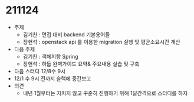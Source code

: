# 211124

* 주제
  * 김기찬 : 면접 대비 backend 기본용어들
  * 장현석 : openstack api 를 이용한 migration 실행 및 평균소요시간 계산
* 다음 주제
  * 김기찬 : 객체지향 Spring
  * 장현석 : 하둡 완벽가이드 요약& 주요내용 실습 및 구축
* 다음 스터디 12/8수 9시
* 12/1 수 9시 전까지 슬랙에 중간보고
* 의견
  * 내년 1월부터는 지치지 않고 꾸준히 진행하기 위해 1달간격으로 스터디를 하자

